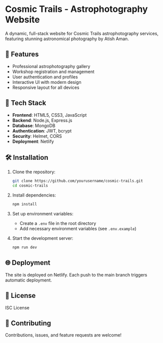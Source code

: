 # Cosmic Trails - Astrophotography Website

A dynamic, full-stack website for Cosmic Trails astrophotography services, featuring stunning astronomical photography by Atish Aman.

## 🌟 Features

- Professional astrophotography gallery
- Workshop registration and management
- User authentication and profiles
- Interactive UI with modern design
- Responsive layout for all devices

## 🚀 Tech Stack

- **Frontend**: HTML5, CSS3, JavaScript
- **Backend**: Node.js, Express.js
- **Database**: MongoDB
- **Authentication**: JWT, bcrypt
- **Security**: Helmet, CORS
- **Deployment**: Netlify

## 🛠️ Installation

1. Clone the repository:
   ```bash
   git clone https://github.com/yourusername/cosmic-trails.git
   cd cosmic-trails
   ```

2. Install dependencies:
   ```bash
   npm install
   ```

3. Set up environment variables:
   - Create a `.env` file in the root directory
   - Add necessary environment variables (see `.env.example`)

4. Start the development server:
   ```bash
   npm run dev
   ```

## 🌐 Deployment

The site is deployed on Netlify. Each push to the main branch triggers automatic deployment.

## 📝 License

ISC License

## 🤝 Contributing

Contributions, issues, and feature requests are welcome!
